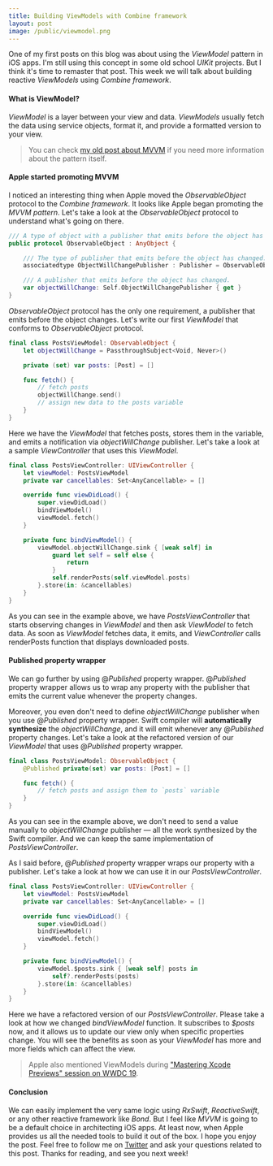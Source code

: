 ```yaml
---
title: Building ViewModels with Combine framework
layout: post
image: /public/viewmodel.png
---
```


One of my first posts on this blog was about using the *ViewModel* pattern in iOS apps. I'm still using this concept in some old school *UIKit* projects. But I think it's time to remaster that post. This week we will talk about building reactive *ViewModels* using *Combine framework*.

#### What is ViewModel?
*ViewModel* is a layer between your view and data. *ViewModels* usually fetch the data using service objects, format it, and provide a formatted version to your view.

> You can check [my old post about MVVM](/2018/01/11/mastering-mvvm-on-ios/) if you need more information about the pattern itself.

#### Apple started promoting MVVM
I noticed an interesting thing when Apple moved the *ObservableObject* protocol to the *Combine framework*. It looks like Apple began promoting the *MVVM pattern*. Let's take a look at the *ObservableObject* protocol to understand what's going on there.

```swift
/// A type of object with a publisher that emits before the object has changed.
public protocol ObservableObject : AnyObject {

    /// The type of publisher that emits before the object has changed.
    associatedtype ObjectWillChangePublisher : Publisher = ObservableObjectPublisher where Self.ObjectWillChangePublisher.Failure == Never

    /// A publisher that emits before the object has changed.
    var objectWillChange: Self.ObjectWillChangePublisher { get }
}
```

*ObservableObject* protocol has the only one requirement, a publisher that emits before the object changes. Let's write our first *ViewModel* that conforms to *ObservableObject* protocol.

```swift
final class PostsViewModel: ObservableObject {
    let objectWillChange = PassthroughSubject<Void, Never>()

    private (set) var posts: [Post] = []

    func fetch() {
        // fetch posts
        objectWillChange.send()
        // assign new data to the posts variable
    }
}
```

Here we have the *ViewModel* that fetches posts, stores them in the variable, and emits a notification via *objectWillChange* publisher. Let's take a look at a sample *ViewController* that uses this *ViewModel*.

```swift
final class PostsViewController: UIViewController {
    let viewModel: PostsViewModel
    private var cancellables: Set<AnyCancellable> = []

    override func viewDidLoad() {
        super.viewDidLoad()
        bindViewModel()
        viewModel.fetch()
    }

    private func bindViewModel() {
        viewModel.objectWillChange.sink { [weak self] in
            guard let self = self else {
                return
            }
            self.renderPosts(self.viewModel.posts)
        }.store(in: &cancellables)
    }
}
```

As you can see in the example above, we have *PostsViewController* that starts observing changes in *ViewModel* and then ask *ViewModel* to fetch data. As soon as *ViewModel* fetches data, it emits, and *ViewController* calls renderPosts function that displays downloaded posts.

#### Published property wrapper
We can go further by using @*Published* property wrapper. @*Published* property wrapper allows us to wrap any property with the publisher that emits the current value whenever the property changes.

Moreover, you even don't need to define *objectWillChange* publisher when you use @*Published* property wrapper. Swift compiler will **automatically synthesize** the *objectWillChange*, and it will emit whenever any @*Published* property changes. Let's take a look at the refactored version of our *ViewModel* that uses @*Published* property wrapper.

```swift
final class PostsViewModel: ObservableObject {
    @Published private(set) var posts: [Post] = []

    func fetch() {
        // fetch posts and assign them to `posts` variable
    }
}
```

As you can see in the example above, we don't need to send a value manually to *objectWillChange* publisher — all the work synthesized by the Swift compiler. And we can keep the same implementation of *PostsViewController*.

As I said before, @*Published* property wrapper wraps our property with a publisher. Let's take a look at how we can use it in our *PostsViewController*.

```swift
final class PostsViewController: UIViewController {
    let viewModel: PostsViewModel
    private var cancellables: Set<AnyCancellable> = []

    override func viewDidLoad() {
        super.viewDidLoad()
        bindViewModel()
        viewModel.fetch()
    }

    private func bindViewModel() {
        viewModel.$posts.sink { [weak self] posts in
            self?.renderPosts(posts)
        }.store(in: &cancellables)
    }
}
```

Here we have a refactored version of our *PostsViewController*. Please take a look at how we changed *bindViewModel* function. It subscribes to *$posts* now, and it allows us to update our view only when specific properties change. You will see the benefits as soon as your *ViewModel* has more and more fields which can affect the view.

> Apple also mentioned ViewModels during ["Mastering Xcode Previews" session on WWDC 19](https://developer.apple.com/wwdc19/233).

#### Conclusion
We can easily implement the very same logic using *RxSwift*, *ReactiveSwift*, or any other reactive framework like *Bond*. But I feel like *MVVM* is going to be a default choice in architecting iOS apps. At least now, when Apple provides us all the needed tools to build it out of the box. I hope you enjoy the post. Feel free to follow me on [Twitter](https://twitter.com/mecid) and ask your questions related to this post. Thanks for reading, and see you next week!

